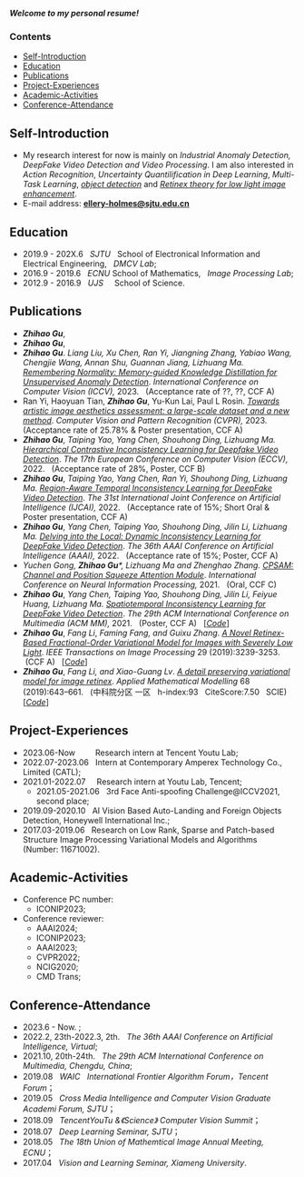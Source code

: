 ***Welcome to my personal resume!***

### Contents
- [Self-Introduction](#Self-Introduction)  
- [Education](#Education)  
- [Publications](#Publications)  
- [Project-Experiences](#Project-Experiences) 
- [Academic-Activities](#Academic-Activities)
- [Conference-Attendance](#Conference-Attendance)  

## Self-Introduction
- My research interest for now is mainly on _Industrial Anomaly Detection, DeepFake Video Detection and Video Processing_. I am also interested in _Action Recognition_, _Uncertainty Quantilification in Deep Learning_, _Multi-Task Learning_, _[object detection](https://github.com/Holmes-GU/Object-Detection)_ and _[Retinex theory for low light image enhancement](https://github.com/Holmes-GU/Image-Retinex)_.  
- E-mail address: **ellery-holmes@sjtu.edu.cn**

## Education
- 2019.9 - 202X.6 &nbsp;   _SJTU_ &nbsp; School of Electronical Information and Electrical Engineering, &nbsp;  _DMCV Lab_; 
- 2016.9 - 2019.6 &nbsp;   _ECNU_         School of Mathematics, &nbsp; _Image Processing Lab_;
- 2012.9 - 2016.9 &nbsp;   _UJS_  &nbsp;&nbsp;&nbsp; School of Science.

## Publications
* ***Zhihao Gu***,
* ***Zhihao Gu***,
* ***Zhihao Gu***. _Liang Liu, Xu Chen, Ran Yi, Jiangning Zhang, Yabiao Wang, Chengjie Wang, Annan Shu, Guannan Jiang, Lizhuang Ma._ _[Remembering Normality: Memory-guided Knowledge Distillation for Unsupervised Anomaly Detection]()_. *International Conference on Computer Vision (ICCV),* 2023. &nbsp; (Acceptance rate of ??, ??, CCF A) &nbsp;
* Ran Yi, Haoyuan Tian, ***Zhihao Gu***, Yu-Kun Lai, Paul L Rosin. _[Towards artistic image aesthetics assessment: a large-scale dataset and a new method]()_. *Computer Vision and Pattern Recognition (CVPR),* 2023. &nbsp; (Acceptance rate of 25.78% & Poster presentation, CCF A) &nbsp;
* ***Zhihao Gu***, _Taiping Yao, Yang Chen, Shouhong Ding, Lizhuang Ma._ _[Hierarchical Contrastive Inconsistency Learning for Deepfake Video Detection]()_. *The 17th European Conference on Computer Vision (ECCV),* 2022.  &nbsp; (Acceptance rate of 28%, Poster, CCF B) &nbsp;
* ***Zhihao Gu***, _Taiping Yao, Yang Chen, Ran Yi, Shouhong Ding, Lizhuang Ma._ _[Region-Aware Temporal Inconsistency Learning for DeepFake Video Detection]()_. *The 31st International Joint Conference on Artificial Intelligence (IJCAI),* 2022. &nbsp; (Acceptance rate of 15%; Short Oral & Poster presentation, CCF A) &nbsp;
* ***Zhihao Gu***, _Yang Chen, Taiping Yao, Shouhong Ding, Jilin Li, Lizhuang Ma._ _[Delving into the Local: Dynamic Inconsistency Learning for DeepFake Video Detection](https://www.aaai.org/AAAI22Papers/AAAI-1978.GuZ.pdf)_. *The 36th AAAI Conference on Artificial Intelligence (AAAI),* 2022. &nbsp; (Acceptance rate of 15%; Poster, CCF A)
* _Yuchen Gong, ***Zhihao Gu<sup>*</sup>***, Lizhuang Ma and Zhenghao Zhang._ _[CPSAM: Channel and Position Squeeze Attention Module](https://link.springer.com/chapter/10.1007/978-3-030-92185-9_16)_. *International Conference on Neural Information Processing,* 2021. &nbsp; (Oral, CCF C) &nbsp;
* ***Zhihao Gu***, _Yang Chen, Taiping Yao, Shouhong Ding, Jilin Li, Feiyue Huang, Lizhuang Ma._ _[Spatiotemporal Inconsistency Learning for DeepFake Video Detection](https://dl.acm.org/doi/pdf/10.1145/3474085.3475508)_. *The 29th ACM International Conference on Multimedia (ACM MM),* 2021. &nbsp; (Poster, CCF A) &nbsp; [_[Code](https://github.com/Holmes-GU/Image-Retinex/tree/master/2019%20TIP%20retinex)_]
* ***Zhihao Gu***, _Fang Li_, _Faming Fang, and Guixu Zhang_. _[A Novel Retinex-Based Fractional-Order Variational Model for Images with Severely Low Light](https://ieeexplore.ieee.org/stamp/stamp.jsp?tp=&arnumber=8931682)_. *IEEE Transactions on Image Processing* 29 (2019):3239-3253. &nbsp;(CCF A) &nbsp; [_[Code](https://github.com/Holmes-GU/Image-Retinex/tree/master/2019%20TIP%20retinex)_] 
* ***Zhihao Gu***, _Fang Li, and Xiao-Guang Lv_. _[A detail preserving variational model for image retinex](https://www.sciencedirect.com/science/article/pii/S0307904X18305961)_. *Applied Mathematical Modelling* 68 (2019):643–661. &nbsp; (中科院分区 一区 &nbsp; h-index:93 &nbsp; CiteScore:7.50 &nbsp; SCIE) &nbsp; [_[Code](https://github.com/Holmes-GU/Image-Retinex/tree/master/2019%20AMM%20retinex)_]

## Project-Experiences
- 2023.06-Now &nbsp; &nbsp; &nbsp; &nbsp; Research intern at Tencent Youtu Lab;
- 2022.07-2023.06 &nbsp; Intern at Contemporary Amperex Technology Co., Limited (CATL);
- 2021.01-2022.07 &nbsp; &nbsp; Research intern at Youtu Lab, Tencent;
  - 2021.05-2021.06 &nbsp; 3rd Face Anti-spoofing Challenge@ICCV2021, second place;
- 2019.09-2020.10 &nbsp; AI Vision Based Auto-Landing and Foreign Objects Detection, Honeywell International Inc.; 
- 2017.03-2019.06 &nbsp; Research on Low Rank, Sparse and Patch-based Structure Image Processing Variational Models and Algorithms  &nbsp; (Number: 11671002).

## Academic-Activities
- Conference PC number:
  - ICONIP2023;
- Conference reviewer:
  - AAAI2024;
  - ICONIP2023;
  - AAAI2023;
  - CVPR2022;
  - NCIG2020;
  - CMD Trans;

## Conference-Attendance
- 2023.6 - Now. ;
- 2022.2, 23th-2022.3, 2th. &nbsp; _The 36th AAAI Conference on Artificial Intelligence, Virtual_;
- 2021.10, 20th-24th. &nbsp; _The 29th ACM International Conference on Multimedia, Chengdu, China_;
- 2019.08 &nbsp; _WAIC &nbsp; International Frontier Algorithm Forum，Tencent Forum_；  
- 2019.05 &nbsp; _Cross Media Intelligence and Computer Vision Graduate Academi Forum, SJTU_；  
- 2018.09 &nbsp; _TencentYouTu &《Science》 Computer Vision Summit_；  
- 2018.07 &nbsp; _Deep Learning Seminar, SJTU_；  
- 2018.05 &nbsp; _The 18th Union of Mathemtical Image Annual Meeting, ECNU_；  
- 2017.04 &nbsp; _Vision and Learning Seminar, Xiameng University_.  


